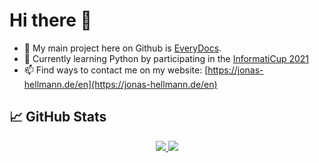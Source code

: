 # Hi there 👋

- 🔭 My main project here on Github is [EveryDocs](https://github.com/jonashellmann/everydocs-core).
- 🌱 Currently learning Python by participating in the [InformatiCup 2021](https://github.com/informatiCup/informatiCup2021)
- 📫 Find ways to contact me on my website: [https://jonas-hellmann.de/en](https://jonas-hellmann.de/en)

## 📈 GitHub Stats

<p align="center">
  <a href="https://github.com/jonashellmann/">
    <img src="https://github-readme-stats.vercel.app/api?username=jonashellmann&show_icons=true&theme=radical&include_all_commits=true&count_private=true" />
    <img src="https://github-readme-stats.vercel.app/api/top-langs/?username=jonashellmann&theme=radical&layout=compact&hide=HTML,CSS&langs_count=8" />
  </a>
</p>
